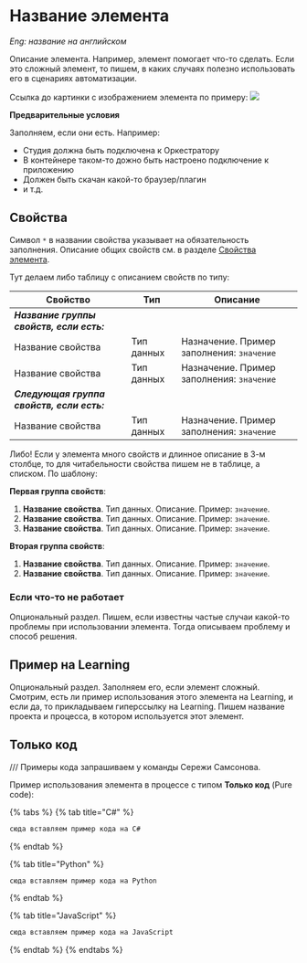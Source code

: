 # Название элемента

*Eng: название на английском*

Описание элемента. Например, элемент помогает что-то сделать. Если это сложный элемент, то пишем, в каких случаях полезно использовать его в сценариях автоматизации.

Ссылка до картинки с изображением элемента по примеру:   ![](<../../.gitbook/assets/название картинки с элементом.png>)

**Предварительные условия**

Заполняем, если они есть. Например:
* Студия должна быть подключена к Оркестратору
* В контейнере таком-то дожно быть настроено подключение к приложению
* Должен быть скачан какой-то браузер/плагин
* и т.д.


## Свойства
Символ `*` в названии свойства указывает на обязательность заполнения. Описание общих свойств см. в разделе [Свойства элемента](https://docs.primo-rpa.ru/primo-rpa/primo-studio/process/elements#svoistva-elementa).

Тут делаем либо таблицу с описанием свойств по типу:

| Свойство          | Тип          | Описание                                  |
| ----------------- | ------------ | ----------------------------------------- |
| ***Название группы свойств, если есть:*** |   |  |
| Название свойства | Тип данных   | Назначение. Пример заполнения: `значение` |
| Название свойства | Тип данных   | Назначение. Пример заполнения: `значение` |
| ***Следующая группа свойств, если есть:*** |   |  |
| Название свойства | Тип данных   | Назначение. Пример заполнения: `значение` |


Либо! Если у элемента много свойств и длинное описание в 3-м столбце, то для читабельности свойства пишем не в таблице, а списком. По шаблону:

**Первая группа свойств**:

1. **Название свойства**. Тип данных. Описание. Пример: `значение`.
1. **Название свойства**. Тип данных. Описание. Пример: `значение`.
1. **Название свойства**. Тип данных. Описание. Пример: `значение`.

**Вторая группа свойств**:

1. **Название свойства**. Тип данных. Описание. Пример: `значение`.
1. **Название свойства**. Тип данных. Описание. Пример: `значение`.


### Если что-то не работает
Опциональный раздел. Пишем, если известны частые случаи какой-то проблемы при использовании элемента. Тогда описываем проблему и способ решения.


## Пример на Learning

Опциональный раздел. Заполняем его, если элемент сложный. Смотрим, есть ли пример использования этого элемента на Learning, и если да, то прикладываем гиперссылку на Learning. Пишем название проекта и процесса, в котором используется этот элемент.


## Только код

/// Примеры кода запрашиваем у команды Сережи Самсонова.


Пример использования элемента в процессе с типом **Только код** (Pure code):

{% tabs %}
{% tab title="C#" %}
```csharp
сюда вставляем пример кода на C#
```
{% endtab %}

{% tab title="Python" %}
```python
сюда вставляем пример кода на Python
```
{% endtab %}

{% tab title="JavaScript" %}
```javascript
сюда вставляем пример кода на JavaScript
```
{% endtab %}
{% endtabs %}



